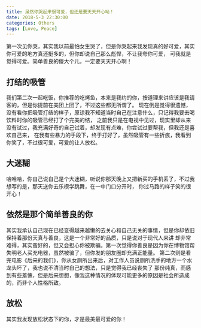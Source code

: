```yaml
---
title: 虽然你哭起来很可爱，但还是要天天开心呦！
date: 2018-5-3 22:30:00
categories: Others
tags: [Love, Peace]
---
```


第一次见你哭，其实我以前最怕女生哭了，但是你哭起来我发现真的好可爱，其实你可爱的地方真还挺多的，但你却说自己那么彪悍，不让我夸你可爱，
可我就是觉得可爱。简单善良的傻大个儿，一定要天天开心啊！

<!--more-->

## 打结的吸管

我们第二次一起吃饭，你推荐的吃烤鱼，本来是我约的你，按道理来讲应该是我请客的，但是你提前在美团上团了，不过这些都无所谓了。
现在倒是觉得很遗憾，没有看你把吸管打结的样子，原谅我不知道当时自己在注意什么，只记得我要去喝饮料时你的吸管已经打了个完美的结，
之前我只是在电视中见过，现实里却从来没有试过，我充满好奇的自己试着，却发现有点难，你尝试过要帮我，但我还是喜欢自己来，
在我有些暴力的手段下，终于打好了，虽然吸管有一些折痕，我看到你笑了，不过很可爱，可爱的让人放松。

## 大迷糊

哈哈哈，你自己说自己是个大迷糊，听说你那天晚上又把新买的手机丢了，不过我想写的是，那天送你去乐模学跳舞，在一中门口分开时，
你过马路的样子笑的很开心！

## 依然是那个简单善良的你

其实我承认自己现在已经变得越来越懒的去关心和自己无关的事情，但是你却依旧保持着那份天真与善良，这是一个非常好的品质，只是说对于现代人来讲
却非常难得，其实蛮好的，但又会担心你被欺骗。第一次觉得你善良是因为你在博物馆帮失明老人买充电器，虽然被骗了，但你发的朋友圈却充满正能量。
第二次则是看完电影《后来的我们》，你从女厕所出来后，对工作人员说厕所洗手的地方一个水龙头坏了，我也说不清当时自己的想法，只是觉得我已经丧失了
那份纯真，而感到有些羞愧，但是后来想想，像我这种情况的体现可能更多的原因是社会所造成的，而非个人性格所致。

## 放松

其实我发现放松状态下的你，才是最美最可爱的你！
